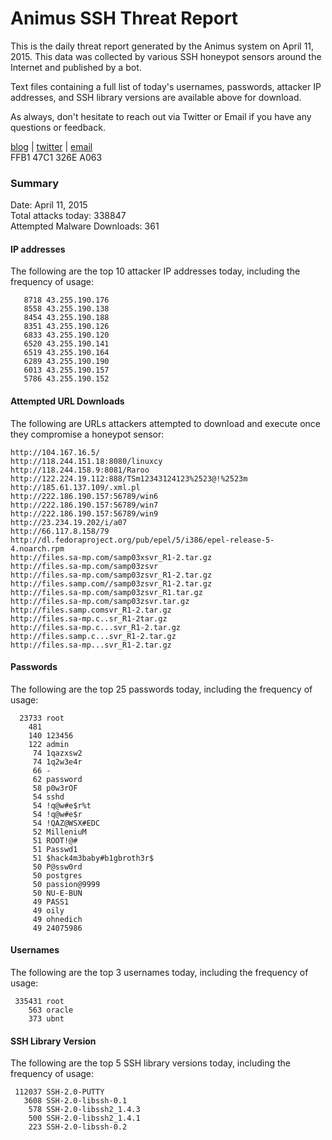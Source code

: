 # Animus SSH Threat Report

This is the daily threat report generated by the Animus system on April 11, 2015. This data was collected by various SSH honeypot sensors around the Internet and published by a bot.  

Text files containing a full list of today's usernames, passwords, attacker IP addresses, and SSH library versions are available above for download.  

As always, don't hesitate to reach out via Twitter or Email if you have any questions or feedback.  

[blog](http://morris.guru) | [twitter](https://twitter.com/andrew___morris) | [email](mailto:andrew@morris.guru)  
FFB1 47C1 326E A063  

### Summary

Date: April 11, 2015  
Total attacks today: 338847  
Attempted Malware Downloads: 361 

#### IP addresses
The following are the top 10 attacker IP addresses today, including the frequency of usage:
```
   8718 43.255.190.176
   8558 43.255.190.138
   8454 43.255.190.188
   8351 43.255.190.126
   6833 43.255.190.120
   6520 43.255.190.141
   6519 43.255.190.164
   6289 43.255.190.190
   6013 43.255.190.157
   5786 43.255.190.152
```

#### Attempted URL Downloads
The following are URLs attackers attempted to download and execute once they compromise a honeypot sensor:
```
http://104.167.16.5/
http://118.244.151.18:8080/linuxcy
http://118.244.158.9:8081/Raroo
http://122.224.19.112:888/TSm12343124123%2523@!%2523m
http://185.61.137.109/.xml.pl
http://222.186.190.157:56789/win6
http://222.186.190.157:56789/win7
http://222.186.190.157:56789/win9
http://23.234.19.202/i/a07
http://66.117.8.158/79
http://dl.fedoraproject.org/pub/epel/5/i386/epel-release-5-4.noarch.rpm
http://files.sa-mp.com/samp03xsvr_R1-2.tar.gz
http://files.sa-mp.com/samp03zsvr
http://files.sa-mp.com/samp03zsvr_R1-2.tar.gz
http://files.samp.com//samp03zsvr_R1-2.tar.gz
http://files.sa-mp.com/samp03zsvr_R1.tar.gz
http://files.sa-mp.com/samp03zsvr.tar.gz
http://files.samp.comsvr_R1-2.tar.gz
http://files.sa-mp.c..sr_R1-2tar.gz
http://files.sa-mp.c...svr_R1-2.tar.gz
http://files.samp.c...svr_R1-2.tar.gz
http://files.sa-mp...svr_R1-2.tar.gz
```

#### Passwords
The following are the top 25 passwords today, including the frequency of usage:
```
  23733 root
    481 
    140 123456
    122 admin
     74 1qazxsw2
     74 1q2w3e4r
     66 -
     62 password
     58 p0w3rOF
     54 sshd
     54 !q@w#e$r%t
     54 !q@w#e$r
     54 !QAZ@WSX#EDC
     52 MilleniuM
     51 ROOT!@#
     51 Passwd1
     51 $hack4m3baby#b1gbroth3r$
     50 P@ssw0rd
     50 postgres
     50 passion@9999
     50 NU-E-BUN
     49 PASS1
     49 oily
     49 ohnedich
     49 24075986
```

#### Usernames
The following are the top 3 usernames today, including the frequency of usage:
```
 335431 root
    563 oracle
    373 ubnt
```

#### SSH Library Version
The following are the top 5 SSH library versions today, including the frequency of usage:
```
 112037 SSH-2.0-PUTTY
   3608 SSH-2.0-libssh-0.1
    578 SSH-2.0-libssh2_1.4.3
    500 SSH-2.0-libssh2_1.4.1
    223 SSH-2.0-libssh-0.2
```
